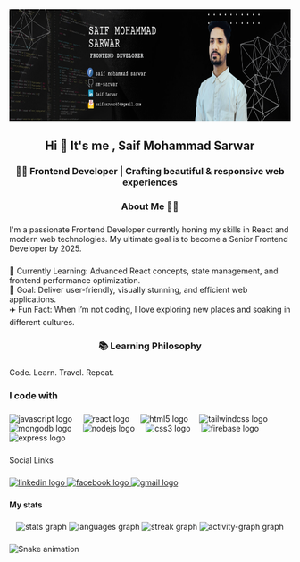 <div align="center">
  <img height="200" src="https://raw.githubusercontent.com/sm-sarwar/sm-sarwar/refs/heads/main/Black%20and%20Yellow%20Web%20Developer%20LinkedIn%20Banner%20(1).png"  />
</div>

###

<h2 align="center">Hi 👋 It's me , Saif Mohammad Sarwar</h2>

###

<h3 align="center">👨‍💻 Frontend Developer | Crafting beautiful & responsive web experiences</h3>

###

<h3 align="center">About Me 👨‍💻</h3>

###

<h3 align="center"></h3>

###

<p align="left">I'm a passionate Frontend Developer currently honing my skills in React and modern web technologies. My ultimate goal is to become a Senior Frontend Developer by 2025.</p>

###

<p align="left">🌱 Currently Learning: Advanced React concepts, state management, and frontend performance optimization.<br>🎯 Goal: Deliver user-friendly, visually stunning, and efficient web applications.<br>✈️ Fun Fact: When I’m not coding, I love exploring new places and soaking in different cultures.</p>

###

<h3 align="center">📚 Learning Philosophy</h3>

###

<p align="left">Code. Learn. Travel. Repeat.</p>

###

<h3 align="left">I code with</h3>

###

<div align="left">
  <img src="https://cdn.jsdelivr.net/gh/devicons/devicon/icons/javascript/javascript-original.svg" height="40" alt="javascript logo"  />
  <img width="12" />
  <img src="https://cdn.jsdelivr.net/gh/devicons/devicon/icons/react/react-original.svg" height="40" alt="react logo"  />
  <img width="12" />
  <img src="https://cdn.jsdelivr.net/gh/devicons/devicon/icons/html5/html5-original.svg" height="40" alt="html5 logo"  />
  <img width="12" />
  <img src="https://skillicons.dev/icons?i=tailwind" height="40" alt="tailwindcss logo"  />
  <img width="12" />
  <img src="https://skillicons.dev/icons?i=mongodb" height="40" alt="mongodb logo"  />
  <img width="12" />
  <img src="https://cdn.jsdelivr.net/gh/devicons/devicon/icons/nodejs/nodejs-original.svg" height="40" alt="nodejs logo"  />
  <img width="12" />
  <img src="https://cdn.jsdelivr.net/gh/devicons/devicon/icons/css3/css3-original.svg" height="40" alt="css3 logo"  />
  <img width="12" />
  <img src="https://cdn.jsdelivr.net/gh/devicons/devicon/icons/firebase/firebase-plain.svg" height="40" alt="firebase logo"  />
  <img width="12" />
  <img src="https://skillicons.dev/icons?i=express" height="40" alt="express logo"  />
</div>

###

<p align="left">Social Links</p>

###

<div align="left">
  <a href="https://www.linkedin.com/in/saif-sarwar-737170264/" target="_blank">
    <img src="https://raw.githubusercontent.com/maurodesouza/profile-readme-generator/master/src/assets/icons/social/linkedin/default.svg" width="52" height="40" alt="linkedin logo"  />
  </a>
  <a href="https://www.facebook.com/saif.m.sarwar" target="_blank">
    <img src="https://raw.githubusercontent.com/maurodesouza/profile-readme-generator/master/src/assets/icons/social/facebook/default.svg" width="52" height="40" alt="facebook logo"  />
  </a>
  <a href="saifsarwar404@gmail.com" target="_blank">
    <img src="https://raw.githubusercontent.com/maurodesouza/profile-readme-generator/master/src/assets/icons/social/gmail/default.svg" width="52" height="40" alt="gmail logo"  />
  </a>
</div>

###

<h4 align="left">My stats</h4>

###

<div align="center">
  <img src="https://github-readme-stats.vercel.app/api?username=sm-sarwar&hide_title=false&hide_rank=false&show_icons=true&include_all_commits=true&count_private=true&disable_animations=false&theme=dracula&locale=en&hide_border=false&order=1" height="150" alt="stats graph"  />
  <img src="https://github-readme-stats.vercel.app/api/top-langs?username=sm-sarwar&locale=en&hide_title=false&layout=compact&card_width=320&langs_count=5&theme=dracula&hide_border=false&order=2" height="150" alt="languages graph"  />
  <img src="https://streak-stats.demolab.com?user=sm-sarwar&locale=en&mode=daily&theme=dracula&hide_border=false&border_radius=5&order=3" height="150" alt="streak graph"  />
  <img src="https://github-readme-activity-graph.vercel.app/graph?username=sm-sarwar&radius=16&theme=react&area=true&order=5" height="300" alt="activity-graph graph"  />
</div>

###

<img src="https://raw.githubusercontent.com/sm-sarwar/sm-sarwar/output/snake.svg" alt="Snake animation" />

###
